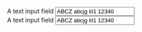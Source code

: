<section>
  <label for="textin-b1">A text input field</label>
  <input class="au-text-input au-text-input--block" name="textin-b1" id="textin-b1" type="text" value="ABCZ abcjg liI1 12340">
</section>

<div class="au-body au-body--dark">
  <label for="textin-b2">A text input field</label>
  <input class="au-text-input au-text-input--dark au-text-input--block" name="textin-b2" id="textin-b2" type="text" value="ABCZ abcjg liI1 12340">
</div>
